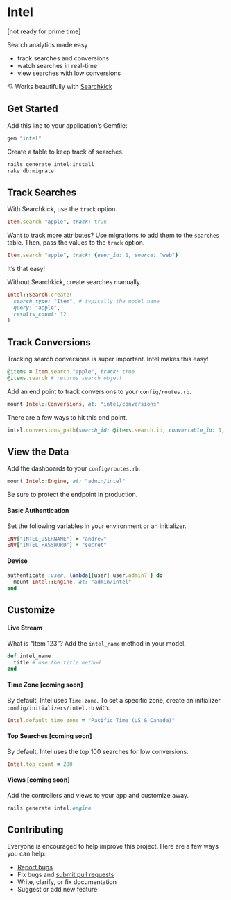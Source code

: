 # Intel

[not ready for prime time]

Search analytics made easy

- track searches and conversions
- watch searches in real-time
- view searches with low conversions

:cupid: Works beautifully with [Searchkick](https://github.com/ankane/searchkick)

## Get Started

Add this line to your application’s Gemfile:

```ruby
gem "intel"
```

Create a table to keep track of searches.

```sh
rails generate intel:install
rake db:migrate
```

## Track Searches

With Searchkick, use the `track` option.

```ruby
Item.search "apple", track: true
```

Want to track more attributes? Use migrations to add them to the `searches` table. Then, pass the values to the `track` option.

```ruby
Item.search "apple", track: {user_id: 1, source: "web"}
```

It’s that easy!

Without Searchkick, create searches manually.

```ruby
Intel::Search.create(
  search_type: "Item", # typically the model name
  query: "apple",
  results_count: 12
)
```

## Track Conversions

Tracking search conversions is super important.  Intel makes this easy!

```ruby
@items = Item.search "apple", track: true
@items.search # returns search object
```

Add an end point to track conversions to your `config/routes.rb`.

```ruby
mount Intel::Conversions, at: "intel/conversions"
```

There are a few ways to hit this end point.

```ruby
intel.conversions_path(search_id: @items.search.id, convertable_id: 1, position: 3)
```

## View the Data

Add the dashboards to your `config/routes.rb`.

```ruby
mount Intel::Engine, at: "admin/intel"
```

Be sure to protect the endpoint in production.

#### Basic Authentication

Set the following variables in your environment or an initializer.

```ruby
ENV["INTEL_USERNAME"] = "andrew"
ENV["INTEL_PASSWORD"] = "secret"
```

#### Devise

```ruby
authenticate :user, lambda{|user| user.admin? } do
  mount Intel::Engine, at: "admin/intel"
end
```

## Customize

#### Live Stream

What is “Item 123”? Add the `intel_name` method in your model.

```ruby
def intel_name
  title # use the title method
end
```

#### Time Zone [coming soon]

By default, Intel uses `Time.zone`. To set a specific zone, create an initializer `config/initializers/intel.rb` with:

```ruby
Intel.default_time_zone = "Pacific Time (US & Canada)"
```

#### Top Searches [coming soon]

By default, Intel uses the top 100 searches for low conversions.

```ruby
Intel.top_count = 200
```

#### Views [coming soon]

Add the controllers and views to your app and customize away.

```ruby
rails generate intel:engine
```

## Contributing

Everyone is encouraged to help improve this project. Here are a few ways you can help:

- [Report bugs](https://github.com/ankane/intel/issues)
- Fix bugs and [submit pull requests](https://github.com/ankane/intel/pulls)
- Write, clarify, or fix documentation
- Suggest or add new feature
